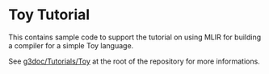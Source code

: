 # Toy Tutorial

This contains sample code to support the tutorial on using MLIR for
building a compiler for a simple Toy language.

See [g3doc/Tutorials/Toy](../../g3doc/Tutorials/Toy) at the root of
the repository for more informations.
